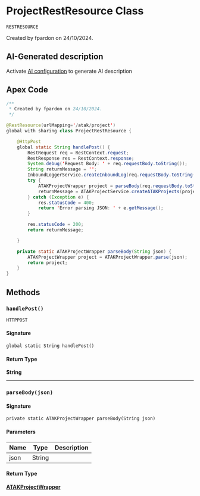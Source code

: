 # ProjectRestResource Class

`RESTRESOURCE`

Created by fpardon on 24/10/2024.

## AI-Generated description

Activate [AI configuration](https://sfdx-hardis.cloudity.com/salesforce-ai-setup/) to generate AI description

## Apex Code

```java
/**
 * Created by fpardon on 24/10/2024.
 */

@RestResource(urlMapping='/atak/project')
global with sharing class ProjectRestResource {

    @HttpPost
    global static String handlePost() {
        RestRequest req = RestContext.request;
        RestResponse res = RestContext.response;
        System.debug('Request Body: ' + req.requestBody.toString());
        String returnMessage = '';
        InboundLoggerService.createInboundLog(req.requestBody.toString(), 'Project');
        try {
            ATAKProjectWrapper project = parseBody(req.requestBody.toString());
            returnMessage = ATAKProjectService.createATAKProjects(project);
        } catch (Exception e) {
            res.statusCode = 400;
            return 'Error parsing JSON: ' + e.getMessage();
        }

        res.statusCode = 200;
        return returnMessage;

    }

    private static ATAKProjectWrapper parseBody(String json) {
        ATAKProjectWrapper project = ATAKProjectWrapper.parse(json);
        return project;
    }
}
```

## Methods
### `handlePost()`

`HTTPPOST`

#### Signature
```apex
global static String handlePost()
```

#### Return Type
**String**

---

### `parseBody(json)`

#### Signature
```apex
private static ATAKProjectWrapper parseBody(String json)
```

#### Parameters
| Name | Type | Description |
|------|------|-------------|
| json | String |  |

#### Return Type
**[ATAKProjectWrapper](ATAKProjectWrapper.md)**